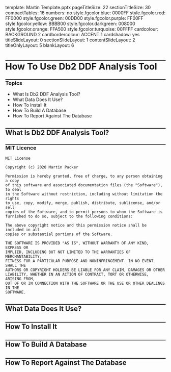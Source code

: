 template: Martin Template.pptx
pageTitleSize: 22
sectionTitleSize: 30
compactTables: 16
numbers: no
style.fgcolor.blue: 0000FF
style.fgcolor.red: FF0000
style.fgcolor.green: 00DD00
style.fgcolor.purple: FF00FF
style.fgcolor.yellow: BBBB00
style.fgcolor.darkgreen: 008000
style.fgcolor.orange: FFA500
style.fgcolor.turquoise: 00FFFF
cardcolour: BACKGROUND 2
cardbordercolour: ACCENT 1
cardshadow: yes
titleSlideLayout: 0
sectionSlideLayout: 1
contentSlideLayout: 2
titleOnlyLayout: 5
blankLayout: 6

<style type="text/css">
    .blue {
        color: #0000FF;
    }

    .red {
        color: #FF0000;
    }

    .green {
        color: #00DD00;
    }

    .purple {
        color: #FF00FF;
    }

    .yellow {
        color: #BBBB00;
    }

    .darkgreen {
        color: #008000;
    }

    .orange {
        color: #FFA500
    }

    .turquoise {
        color: #00FFFF
    }

    h3:before, h2:before, h1:before
    {
        content:' ';
        display:block;
        border:1px solid black;
    }
</style>

# How To Use Db2 DDF Analysis Tool

### Topics

* What Is Db2 DDF Analysis Tool?
* What Data Does It Use?
* How To Install It
* How To Build A Database
* How To Report Against The Database

## What Is Db2 DDF Analysis Tool?


### MIT Licence

```
MIT License

Copyright (c) 2020 Martin Packer

Permission is hereby granted, free of charge, to any person obtaining a copy
of this software and associated documentation files (the "Software"), to deal
in the Software without restriction, including without limitation the rights
to use, copy, modify, merge, publish, distribute, sublicense, and/or sell
copies of the Software, and to permit persons to whom the Software is
furnished to do so, subject to the following conditions:

The above copyright notice and this permission notice shall be included in all
copies or substantial portions of the Software.

THE SOFTWARE IS PROVIDED "AS IS", WITHOUT WARRANTY OF ANY KIND, EXPRESS OR
IMPLIED, INCLUDING BUT NOT LIMITED TO THE WARRANTIES OF MERCHANTABILITY,
FITNESS FOR A PARTICULAR PURPOSE AND NONINFRINGEMENT. IN NO EVENT SHALL THE
AUTHORS OR COPYRIGHT HOLDERS BE LIABLE FOR ANY CLAIM, DAMAGES OR OTHER
LIABILITY, WHETHER IN AN ACTION OF CONTRACT, TORT OR OTHERWISE, ARISING FROM,
OUT OF OR IN CONNECTION WITH THE SOFTWARE OR THE USE OR OTHER DEALINGS IN THE
SOFTWARE.
```
## What Data Does It Use?
## How To Install It
## How To Build A Database
## How To Report Against The Database
